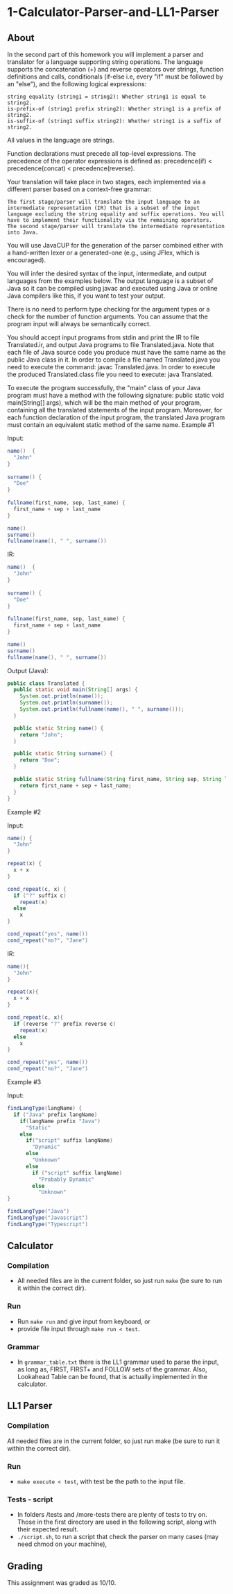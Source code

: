 # 1-Calculator-Parser-and-LL1-Parser

## About
In the second part of this homework you will implement a parser and translator for a language supporting string operations. The language supports the concatenation (+) and reverse operators over strings, function definitions and calls, conditionals (if-else i.e, every "if" must be followed by an "else"), and the following logical expressions:

    string equality (string1 = string2): Whether string1 is equal to string2.
    is-prefix-of (string1 prefix string2): Whether string1 is a prefix of string2.
    is-suffix-of (string1 suffix string2): Whether string1 is a suffix of string2.

All values in the language are strings.

Function declarations must precede all top-level expressions. The precedence of the operator expressions is defined as: precedence(if) < precedence(concat) < precedence(reverse).

Your translation will take place in two stages, each implemented via a different parser based on a context-free grammar:

    The first stage/parser will translate the input language to an intermediate representation (IR) that is a subset of the input language excluding the string equality and suffix operations. You will have to implement their functionality via the remaining operators.
    The second stage/parser will translate the intermediate representation into Java.

You will use JavaCUP for the generation of the parser combined either with a hand-written lexer or a generated-one (e.g., using JFlex, which is encouraged).

You will infer the desired syntax of the input, intermediate, and output languages from the examples below. The output language is a subset of Java so it can be compiled using javac and executed using Java or online Java compilers like this, if you want to test your output.

There is no need to perform type checking for the argument types or a check for the number of function arguments. You can assume that the program input will always be semantically correct.

You should accept input programs from stdin and print the IR to file Translated.ir, and output Java programs to file Translated.java. Note that each file of Java source code you produce must have the same name as the public Java class in it. In order to compile a file named Translated.java you need to execute the command: javac Translated.java. In order to execute the produced Translated.class file you need to execute: java Translated.

To execute the program successfully, the "main" class of your Java program must have a method with the following signature: public static void main(String[] args), which will be the main method of your program, containing all the translated statements of the input program. Moreover, for each function declaration of the input program, the translated Java program must contain an equivalent static method of the same name.
Example #1

Input:
```Java
name()  {
  "John"
}
    
surname() {
  "Doe"
}
    
fullname(first_name, sep, last_name) {
  first_name + sep + last_name
}

name()
surname()
fullname(name(), " ", surname())
```
IR:
```Java
name()  {
  "John"
}
    
surname() {
  "Doe"
}
    
fullname(first_name, sep, last_name) {
  first_name + sep + last_name
}

name()
surname()
fullname(name(), " ", surname())
```
Output (Java):
```Java
public class Translated {
  public static void main(String[] args) {
    System.out.println(name());
    System.out.println(surname());
    System.out.println(fullname(name(), " ", surname()));
  }

  public static String name() {
    return "John";
  }

  public static String surname() {
    return "Doe";
  }

  public static String fullname(String first_name, String sep, String last_name) {
    return first_name + sep + last_name;
  }
}
```
Example #2

Input:
```Java
name() {
  "John"
}

repeat(x) {
  x + x
}

cond_repeat(c, x) {
  if ("?" suffix c)
    repeat(x)
  else
    x
}

cond_repeat("yes", name())
cond_repeat("no?", "Jane")
```
IR:
```Java
name(){
  "John"
}

repeat(x){
  x + x
}

cond_repeat(c, x){
  if (reverse "?" prefix reverse c)
    repeat(x)
  else
    x
}

cond_repeat("yes", name())
cond_repeat("no?", "Jane")
```
Example #3

Input:
```Java
findLangType(langName) {
  if ("Java" prefix langName)
    if(langName prefix "Java")
      "Static"
    else
      if("script" suffix langName)
        "Dynamic"
      else
        "Unknown"
      else
        if ("script" suffix langName)
          "Probably Dynamic"
        else
          "Unknown"
}

findLangType("Java")
findLangType("Javascript")
findLangType("Typescript")
```

## Calculator

### Compilation
- All needed files are in the current folder, so just run `make` (be sure to run it within the correct dir).

### Run
  - Run `make run` and give input from keyboard, or
  - provide file input through `make run < test`.

### Grammar
- In `grammar_table.txt` there is the LL1 grammar used to parse the input, as long as, FIRST, FIRST+ and FOLLOW sets of the grammar. Also, Lookahead Table can be found, that is actually implemented in the calculator.


## LL1 Parser

### Compilation
All needed files are in the current folder, so just run make (be sure to run it within the correct dir).

### Run
- `make execute < test`, with test be the path to the input file.

### Tests - script
  - In folders /tests and /more-tests there are plenty of tests to try on. Those in the first directory are used in the following script, along with their expected result.
  - `./script.sh`, to run a script that check the parser on many cases (may need chmod on your machine),

## Grading
This assignment was graded as 10/10.
